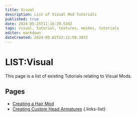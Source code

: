 ```yaml
---
title: Visual
description: List of Visual Mod Tutorials
published: true
date: 2024-05-25T11:16:29.534Z
tags: visual, tutorial, textures, meshes, tutorials
editor: markdown
dateCreated: 2024-05-02T22:12:50.307Z
---
```


# LIST:Visual
This page is a list of existing Tutorials relating to Visual Mods.

## Pages
- [Creating a Hair Mod](Creating-A-Hair-Mod)
- [Creating Custom Head Armatures](mrboneswildguide)
{.links-list}